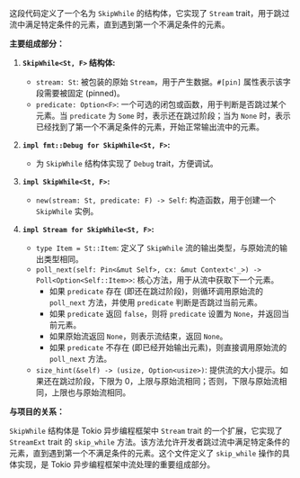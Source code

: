 这段代码定义了一个名为 `SkipWhile` 的结构体，它实现了 `Stream` trait，用于跳过流中满足特定条件的元素，直到遇到第一个不满足条件的元素。

**主要组成部分：**

1.  **`SkipWhile<St, F>` 结构体:**
    *   `stream: St`:  被包装的原始 `Stream`，用于产生数据。`#[pin]` 属性表示该字段需要被固定 (pinned)。
    *   `predicate: Option<F>`:  一个可选的闭包或函数，用于判断是否跳过某个元素。当 `predicate` 为 `Some` 时，表示还在跳过阶段；当为 `None` 时，表示已经找到了第一个不满足条件的元素，开始正常输出流中的元素。

2.  **`impl fmt::Debug for SkipWhile<St, F>`:**
    *   为 `SkipWhile` 结构体实现了 `Debug` trait，方便调试。

3.  **`impl SkipWhile<St, F>`:**
    *   `new(stream: St, predicate: F) -> Self`:  构造函数，用于创建一个 `SkipWhile` 实例。

4.  **`impl Stream for SkipWhile<St, F>`:**
    *   `type Item = St::Item`:  定义了 `SkipWhile` 流的输出类型，与原始流的输出类型相同。
    *   `poll_next(self: Pin<&mut Self>, cx: &mut Context<'_>) -> Poll<Option<Self::Item>>`:  核心方法，用于从流中获取下一个元素。
        *   如果 `predicate` 存在 (即还在跳过阶段)，则循环调用原始流的 `poll_next` 方法，并使用 `predicate` 判断是否跳过当前元素。
        *   如果 `predicate` 返回 `false`，则将 `predicate` 设置为 `None`，并返回当前元素。
        *   如果原始流返回 `None`，则表示流结束，返回 `None`。
        *   如果 `predicate` 不存在 (即已经开始输出元素)，则直接调用原始流的 `poll_next` 方法。
    *   `size_hint(&self) -> (usize, Option<usize>)`:  提供流的大小提示。如果还在跳过阶段，下限为 0，上限与原始流相同；否则，下限与原始流相同，上限也与原始流相同。

**与项目的关系：**

`SkipWhile` 结构体是 Tokio 异步编程框架中 `Stream` trait 的一个扩展，它实现了 `StreamExt` trait 的 `skip_while` 方法。该方法允许开发者跳过流中满足特定条件的元素，直到遇到第一个不满足条件的元素。这个文件定义了 `skip_while` 操作的具体实现，是 Tokio 异步编程框架中流处理的重要组成部分。
